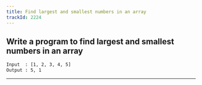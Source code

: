 ```yaml
---
title: Find largest and smallest numbers in an array
trackId: 2224
---
```


## Write a program to find largest and smallest numbers in an array

```txt
Input  : [1, 2, 3, 4, 5]
Output : 5, 1
```

---
